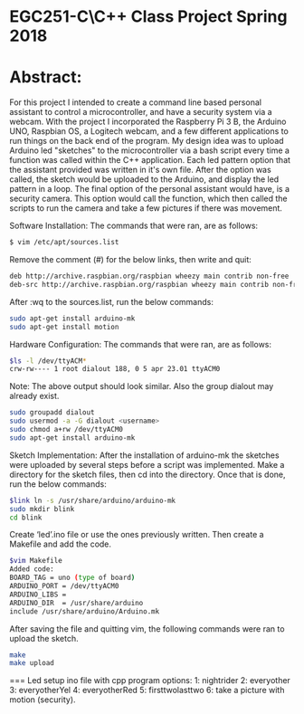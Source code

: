 # EGC251-C\C++ Class Project Spring 2018

# Abstract:
For this project I intended to create a command line based personal assistant to control a microcontroller, and have a security system via a webcam. With the project I incorporated the Raspberry Pi 3 B, the Arduino UNO, Raspbian OS, a Logitech webcam, and a few different applications to run things on the back end of the program. My design idea was to upload Arduino led "sketches" to the microcontroller via a bash script every time a function was called within the C++ application. Each led pattern option that the assistant provided was written in it's own file. After the option was called, the sketch would be uploaded to the Arduino, and display the led pattern in a loop. The final option of the personal assistant would have, is a security camera. This option would call the function, which then called the scripts to run the camera and take a few pictures if there was movement.

Software Installation:
The commands that were ran, are as follows:
```bash
$ vim /etc/apt/sources.list
```
Remove the comment (#) for the below links, then write and quit:
```bash
deb http://archive.raspbian.org/raspbian wheezy main contrib non-free
deb-src http://archive.raspbian.org/raspbian wheezy main contrib non-free
```
After :wq to the sources.list, run the below commands:
```bash
sudo apt-get install arduino-mk
sudo apt-get install motion
```
Hardware Configuration: 
The commands that were ran, are as follows:
```bash
$ls -l /dev/ttyACM*
crw-rw---- 1 root dialout 188, 0 5 apr 23.01 ttyACM0 
```
Note: The above output should look similar. Also the group dialout may already exist. 
```bash
sudo groupadd dialout 				       
sudo usermod -a -G dialout <username> 
sudo chmod a+rw /dev/ttyACM0
sudo apt-get install arduino-mk
```
Sketch Implementation:
After the installation of arduino-mk the sketches were uploaded by several steps before a script was implemented. Make a directory for the sketch files, then cd into the directory. Once that is done, run the below commands:
```bash
$link ln -s /usr/share/arduino/arduino-mk
sudo mkdir blink
cd blink
```
Create ‘led’.ino file or use the ones previously written. Then create a Makefile and add the code.
```bash
$vim Makefile
Added code:
BOARD_TAG = uno (type of board)
ARDUINO_PORT = /dev/ttyACM0
ARDUINO_LIBS = 
ARDUINO_DIR  = /usr/share/arduino
include /usr/share/arduino/Arduino.mk
```
After saving the file and quitting vim, the following commands were ran to upload the sketch.
```bash
make
make upload
```
===
Led setup ino file with cpp program options:
1: nightrider
2: everyother
3: everyotherYel
4: everyotherRed
5: firsttwolasttwo
6: take a picture with motion (security).
